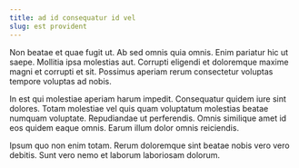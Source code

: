 ```yaml
---
title: ad id consequatur id vel
slug: est provident
---
```


Non beatae et quae fugit ut. Ab sed omnis quia omnis. Enim pariatur hic ut saepe. Mollitia ipsa molestias aut. Corrupti eligendi et doloremque maxime magni et corrupti et sit. Possimus aperiam rerum consectetur voluptas tempore voluptas ad nobis.

In est qui molestiae aperiam harum impedit. Consequatur quidem iure sint dolores. Totam molestiae vel quis quam voluptatum molestias beatae numquam voluptate. Repudiandae ut perferendis. Omnis similique amet id eos quidem eaque omnis. Earum illum dolor omnis reiciendis.

Ipsum quo non enim totam. Rerum doloremque sint beatae nobis vero vero debitis. Sunt vero nemo et laborum laboriosam dolorum.
